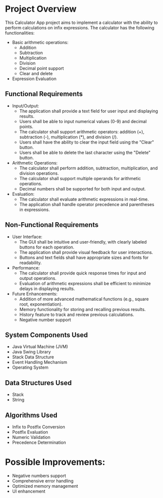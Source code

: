 <!DOCTYPE html>
<html lang="en">
<head>
    <meta charset="UTF-8">
    <meta name="viewport" content="width=device-width, initial-scale=1.0">
</head>
<body>
    <h1>Project Overview</h1>
    <p>This Calculator App project aims to implement a calculator with the ability to perform calculations on infix expressions. The calculator has the following functionalities:</p>
    <ul>
        <li>Basic arithmetic operations:
            <ul>
                <li>Addition</li>
                <li>Subtraction</li>
                <li>Multiplication</li>
                <li>Division</li>
                <li>Decimal point support</li>
                <li>Clear and delete</li>
            </ul>
        </li>
        <li>Expression Evaluation</li>
    </ul>
    <h2>Functional Requirements</h2>
    <ul>
        <li>Input/Output:
            <ul>
                <li>The application shall provide a text field for user input and displaying results.</li>
                <li>Users shall be able to input numerical values (0-9) and decimal points.</li>
                <li>The calculator shall support arithmetic operators: addition (+), subtraction (-), multiplication (*), and division (/).</li>
                <li>Users shall have the ability to clear the input field using the "Clear" button.</li>
                <li>Users shall be able to delete the last character using the "Delete" button.</li>
            </ul>
        </li>
        <li>Arithmetic Operations:
            <ul>
                <li>The calculator shall perform addition, subtraction, multiplication, and division operations.</li>
                <li>The calculator shall support multiple operands for arithmetic operations.</li>
                <li>Decimal numbers shall be supported for both input and output.</li>
            </ul>
        </li>
        <li>Evaluation:
            <ul>
                <li>The calculator shall evaluate arithmetic expressions in real-time.</li>
                <li>The application shall handle operator precedence and parentheses in expressions.</li>
            </ul>
        </li>
    </ul>
    <h2>Non-Functional Requirements</h2>
    <ul>
        <li>User Interface:
            <ul>
                <li>The GUI shall be intuitive and user-friendly, with clearly labeled buttons for each operation.</li>
                <li>The application shall provide visual feedback for user interactions.</li>
                <li>Buttons and text fields shall have appropriate sizes and fonts for readability.</li>
            </ul>
        </li>
        <li>Performance:
            <ul>
                <li>The calculator shall provide quick response times for input and output operations.</li>
                <li>Evaluation of arithmetic expressions shall be efficient to minimize delays in displaying results.</li>
            </ul>
        </li>
        <li>Future Enhancements:
            <ul>
                <li>Addition of more advanced mathematical functions (e.g., square root, exponentiation).</li>
                <li>Memory functionality for storing and recalling previous results.</li>
                <li>History feature to track and review previous calculations.</li>
                <li>Negative number support</li>
            </ul>
        </li>
    </ul>
    <h2>System Components Used</h2>
    <ul>
        <li>Java Virtual Machine (JVM)</li>
        <li>Java Swing Library</li>
        <li>Stack Data Structure</li>
        <li>Event Handling Mechanism</li>
        <li>Operating System</li>
    </ul>
    <h2>Data Structures Used</h2>
    <ul>
        <li>Stack</li>
        <li>String</li>
    </ul>
    <h2>Algorithms Used</h2>
    <ul>
        <li>Infix to Postfix Conversion</li>
        <li>Postfix Evaluation</li>
        <li>Numeric Validation</li>
        <li>Precedence Determination</li>
    </ul>
    <h1>Possible Improvements:</h1>
<ul>
  <li>Negative numbers support</li>
  <li>Comprehensive error handling</li>
  <li>Optimized memory management</li>
  <li>UI enhancement</li>
</ul>
</body>
</html>
